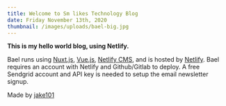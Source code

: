```yaml
---
title: Welcome to Sm likes Technology Blog
date: Friday November 13th, 2020
thumbnail: /images/uploads/bael-big.jpg
---
```

**This is my hello world blog, using Netlify.**

Bael runs using [Nuxt.js](https://nuxtjs.org), [Vue.js](https://vuejs.org), [Netlify CMS](https://netlifycms.org), and is hosted by [Netlify](https://netlify.com). Bael requires an account with Netlify and Github/Gitlab to deploy. A free Sendgrid account and API key is needed to setup the email newsletter signup.

Made by [jake101](https://jake101.com)
